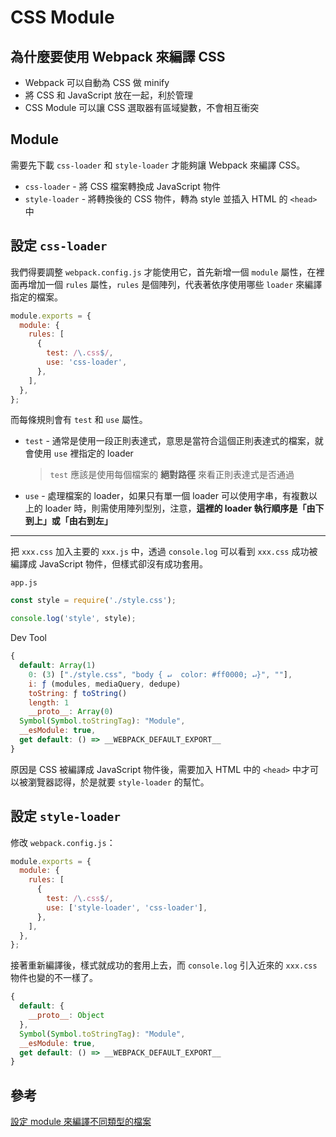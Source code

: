 # CSS Module

## 為什麼要使用 Webpack 來編譯 CSS

- Webpack 可以自動為 CSS 做 minify
- 將 CSS 和 JavaScript 放在一起，利於管理
- CSS Module 可以讓 CSS 選取器有區域變數，不會相互衝突

## Module

需要先下載 `css-loader` 和 `style-loader` 才能夠讓 Webpack 來編譯 CSS。

- `css-loader` - 將 CSS 檔案轉換成 JavaScript 物件
- `style-loader` - 將轉換後的 CSS 物件，轉為 style 並插入 HTML 的 `<head>` 中

## 設定 `css-loader`

我們得要調整 `webpack.config.js` 才能使用它，首先新增一個 `module` 屬性，在裡面再增加一個 `rules` 屬性，`rules` 是個陣列，代表著依序使用哪些 `loader` 來編譯指定的檔案。

```js
module.exports = {
  module: {
    rules: [
      {
        test: /\.css$/,
        use: 'css-loader',
      },
    ],
  },
};
```

而每條規則會有 `test` 和 `use` 屬性。

- `test` - 通常是使用一段正則表達式，意思是當符合這個正則表達式的檔案，就會使用 `use` 裡指定的 loader

  > `test` 應該是使用每個檔案的 **絕對路徑** 來看正則表達式是否通過

- `use` - 處理檔案的 loader，如果只有單一個 loader 可以使用字串，有複數以上的 loader 時，則需使用陣列型別，注意，**這裡的 loader 執行順序是「由下到上」或「由右到左」**

---

把 `xxx.css` 加入主要的 `xxx.js` 中，透過 `console.log` 可以看到 `xxx.css` 成功被編譯成 JavaScript 物件，但樣式卻沒有成功套用。

`app.js`

```js
const style = require('./style.css');

console.log('style', style);
```

Dev Tool

```js
{
  default: Array(1)
    0: (3) ["./style.css", "body { ↵  color: #ff0000; ↵}", ""],
    i: ƒ (modules, mediaQuery, dedupe)
    toString: ƒ toString()
    length: 1
    __proto__: Array(0)
  Symbol(Symbol.toStringTag): "Module",
  __esModule: true,
  get default: () => __WEBPACK_DEFAULT_EXPORT__
}
```

原因是 CSS 被編譯成 JavaScript 物件後，需要加入 HTML 中的 `<head>` 中才可以被瀏覽器認得，於是就要 `style-loader` 的幫忙。

## 設定 `style-loader`

修改 `webpack.config.js`：

```js
module.exports = {
  module: {
    rules: [
      {
        test: /\.css$/,
        use: ['style-loader', 'css-loader'],
      },
    ],
  },
};
```

接著重新編譯後，樣式就成功的套用上去，而 `console.log` 引入近來的 `xxx.css` 物件也變的不一樣了。

```js
{
  default: {
    __proto__: Object
  },
  Symbol(Symbol.toStringTag): "Module",
  __esModule: true,
  get default: () => __WEBPACK_DEFAULT_EXPORT__
}
```

## 參考

[設定 module 來編譯不同類型的檔案](https://ithelp.ithome.com.tw/articles/10193788)
